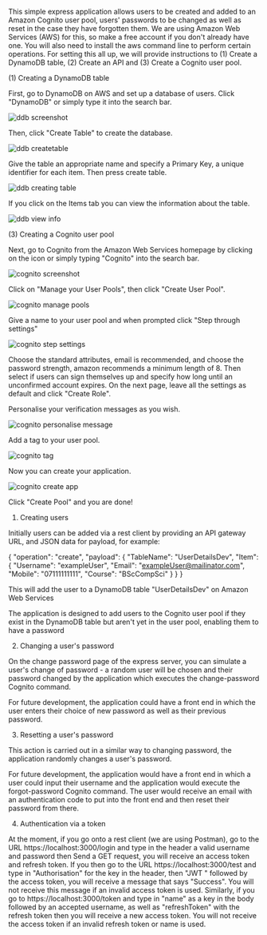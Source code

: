 This simple express application allows users to be created and added to an Amazon Cognito user pool, users' passwords to be changed as well as reset in the case they have forgotten them.
We are using Amazon Web Services (AWS) for this, so make a free account if you don't already have one. You will also need to install the aws command line to perform certain operations.
For setting this all up, we will provide instructions to (1) Create a DynamoDB table, (2) Create an API and (3) Create a Cognito user pool.

(1) Creating a DynamoDB table

First, go to DynamoDB on AWS and set up a database of users. Click "DynamoDB" or simply type it into the search bar.

![ddb screenshot](https://user-images.githubusercontent.com/9966869/28771845-33c5acec-75dc-11e7-8aab-2567c49b9283.png)

Then, click "Create Table" to create the database.

![ddb createtable](https://user-images.githubusercontent.com/9966869/28771941-84e283ca-75dc-11e7-9fce-4abd016d12ab.png)

Give the table an appropriate name and specify a Primary Key, a unique identifier for each item. Then press create table.

![ddb creating table](https://user-images.githubusercontent.com/9966869/28782956-b6900512-7606-11e7-9428-0dfb3c9165f5.png)

If you click on the Items tab you can view the information about the table.

![ddb view info](https://user-images.githubusercontent.com/9966869/28784863-8bd7ff2c-760c-11e7-9cbd-63ae7137e190.png)


(3) Creating a Cognito user pool

Next, go to Cognito from the Amazon Web Services homepage by clicking on the icon or simply typing "Cognito" into the search bar.

![cognito screenshot](https://user-images.githubusercontent.com/9966869/28772512-5cdbb66a-75de-11e7-94c8-77adb260aba9.png)

Click on "Manage your User Pools", then click "Create User Pool".

![cognito manage pools](https://user-images.githubusercontent.com/9966869/28772654-aeb3407a-75de-11e7-9832-41cf996ab8da.png)

Give a name to your user pool and when prompted click "Step through settings"

![cognito step settings](https://user-images.githubusercontent.com/9966869/28772796-2b3da2c0-75df-11e7-8691-c0be800b74d5.png)

Choose the standard attributes, email is recommended, and choose the password strength, amazon recommends a minimum length of 8. Then select if users can sign themselves up and specify how long until an unconfirmed account expires.
On the next page, leave all the settings as default and click "Create Role".

Personalise your verification messages as you wish.

![cognito personalise message](https://user-images.githubusercontent.com/9966869/28774920-721eee30-75e7-11e7-8ff1-ab8ff3e2302d.png)

Add a tag to your user pool.

![cognito tag](https://user-images.githubusercontent.com/9966869/28775172-82b225d6-75e8-11e7-8249-5e5921763bbc.png)

Now you can create your application.

![cognito create app](https://user-images.githubusercontent.com/9966869/28775306-1fe7437c-75e9-11e7-96ec-e0282ddc1469.png)

Click "Create Pool" and you are done!


1. Creating users

Initially users can be added via a rest client by providing an API gateway URL, and JSON data for payload, for example:

{
  "operation": "create",
  "payload": {
      "TableName": "UserDetailsDev",
      "Item": {
          "Username": "exampleUser",
          "Email": "exampleUser@mailinator.com",
          "Mobile": "07111111111",
          "Course": "BScCompSci"
      }
  }
}

This will add the user to a DynamoDB table "UserDetailsDev" on Amazon Web Services 

The application is designed to add users to the Cognito user pool if they exist in the DynamoDB table but aren't yet in the user pool, enabling them to have a password 

2. Changing a user's password 

On the change password page of the express server, you can simulate a user's change of password - a random user will be chosen and their password changed by the application which executes the change-password Cognito command.

For future development, the application could have a front end in which the user enters their choice of new password as well as their previous password. 

3. Resetting a user's password 

This action is carried out in a similar way to changing password, the application randomly changes a user's password.

For future development, the application would have a front end in which a user could input their username and the application would execute the forgot-password Cognito command. The user would receive an email with an authentication code to put into the front end and then reset their password from there.

4. Authentication via a token

At the moment, if you go onto a rest client (we are using Postman), go to the URL https://localhost:3000/login and type in the header a valid username and password then Send a GET request, you will receive an access token and refresh token. If you then go to the URL https://localhost:3000/test and type in "Authorisation" for the key in the header, then "JWT " followed by the access token, you will receive a message that says "Success". You will not receive this message if an invalid access token is used.
Similarly, if you go to https://localhost:3000/token and type in "name" as a key in the body followed by an accepted username, as well as "refreshToken" with the refresh token then you will receive a new access token. You will not receive the access token if an invalid refresh token or name is used.
